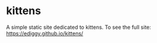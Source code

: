 # kittens
A simple static site dedicated to kittens.
To see the full site:
https://ediggy.github.io/kittens/
